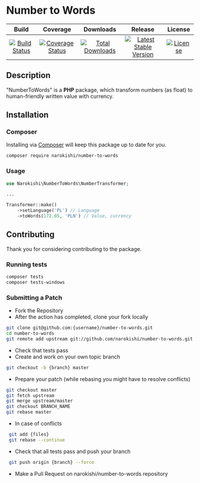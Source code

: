 # Number to Words

| Build | Coverage | Downloads | Release | License |
|:--------:|:--------:|:--------:|:--------:|:--------:|
| [![Build Status](https://travis-ci.com/narokishi/number-to-words.svg?branch=master)](https://travis-ci.com/narokishi/number-to-words) | [![Coverage Status](https://coveralls.io/repos/github/narokishi/number-to-words/badge.svg)](https://coveralls.io/github/narokishi/number-to-words) | [![Total Downloads](https://poser.pugx.org/narokishi/number-to-words/downloads)](https://packagist.org/packages/narokishi/number-to-words) | [![Latest Stable Version](https://poser.pugx.org/narokishi/number-to-words/v/stable)](https://packagist.org/packages/narokishi/number-to-words) | [![License](https://poser.pugx.org/narokishi/number-to-words/license)](https://packagist.org/packages/narokishi/number-to-words) |



## Description

"NumberToWords" is a **PHP** package, which transform numbers (as float) to human-friendly written value with currency.

## Installation
### Composer
Installing via [Composer](https://getcomposer.org/download/) will keep this package up to date for you.
```bash
composer require narokishi/number-to-words
```
### Usage
```php
use Narokishi\NumberToWords\NumberTransformer;

...

Transformer::make()
    ->setLanguage('PL') // Language
    ->toWords(172.05, 'PLN') // Value, currency
```

## Contributing
Thank you for considering contributing to the package.

### Running tests
```bash
composer tests
composer tests-windows
```
### Submitting a Patch
- Fork the Repository
- After the action has completed, clone your fork locally
```bash
git clone git@github.com:{username}/number-to-words.git
cd number-to-words
git remote add upstream git://github.com/narokishi/number-to-words.git
```
- Check that tests pass
- Create and work on your own topic branch
```bash
git checkout -b {branch} master
```
- Prepare your patch (while rebasing you might have to resolve conflicts)
```bash
git checkout master
git fetch upstream
git merge upstream/master
git checkout BRANCH_NAME
git rebase master
```
- In case of conflicts
```bash
 git add {files}
 git rebase --continue
```
- Check that all tests pass and push your branch
```bash
 git push origin {branch} --force
```
- Make a Pull Request on narokishi/number-to-words repository
